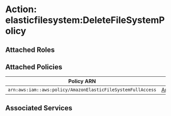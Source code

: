 # Action: elasticfilesystem:DeleteFileSystemPolicy

## Attached Roles

## Attached Policies

| Policy ARN | Policy Name |
|------------|-------------|
| `arn:aws:iam::aws:policy/AmazonElasticFileSystemFullAccess` | [AmazonElasticFileSystemFullAccess](../policies.md#amazonelasticfilesystemfullaccess) |

## Associated Services

